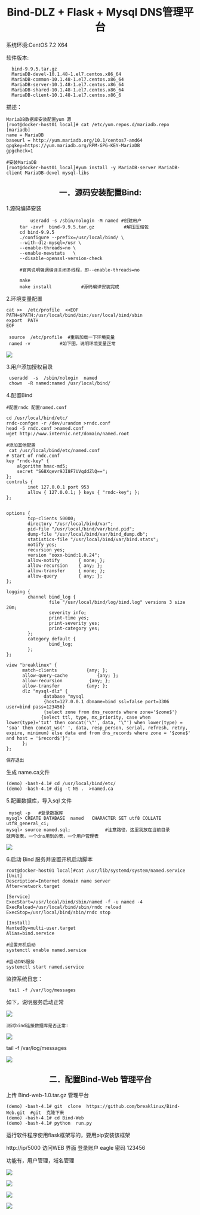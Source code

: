 

<h1 align = "center">Bind-DLZ + Flask  + Mysql  DNS管理平台 </h1>

系统环境:CentOS 7.2 X64

软件版本: 

      bind-9.9.5.tar.gz  
      MariaDB-devel-10.1.48-1.el7.centos.x86_64
      MariaDB-common-10.1.48-1.el7.centos.x86_64
      MariaDB-server-10.1.48-1.el7.centos.x86_64
      MariaDB-shared-10.1.48-1.el7.centos.x86_64
      MariaDB-client-10.1.48-1.el7.centos.x86_6
描述： 
```
MariaDB数据库安装配置yum 源
[root@docker-host01 local]# cat /etc/yum.repos.d/mariadb.repo
[mariadb]
name = MariaDB
baseurl = http://yum.mariadb.org/10.1/centos7-amd64
gpgkey=https://yum.mariadb.org/RPM-GPG-KEY-MariaDB
gpgcheck=1

#安装MariaDB
[root@docker-host01 local]#yum install -y MariaDB-server MariaDB-client MariaDB-devel mysql-libs
```

<h2 align = "center">一．源码安装配置Bind: </h2>

1.源码编译安装
```
         useradd -s /sbin/nologin -M named #创建用户
	 tar -zxvf  bind-9.9.5.tar.gz           #解压压缩包
	 cd bind-9.9.5
	 ./configure --prefix=/usr/local/bind/ \ 
	 --with-dlz-mysql=/usr \
	 --enable-threads=no \
	 --enable-newstats   \
	 --disable-openssl-version-check
	 
     #官网说明强调编译关闭多线程，即--enable-threads=no
	 
     make
	 make install           #源码编译安装完成
```
 
2.环境变量配置

	cat >>  /etc/profile  <<EOF 
	PATH=$PATH:/usr/local/bind/bin:/usr/local/bind/sbin
	export  PATH
	EOF

	 source  /etc/profile  #重新加载一下环境变量
	 named -v           #如下图，说明环境变量正常


	 
![](https://github.com/1032231418/doc/blob/master/images/1.png?raw=true)


3.用户添加授权目录

	 useradd  -s  /sbin/nologin  named
	 chown  -R named:named /usr/local/bind/


4.配置Bind
```
#配置rndc 配置named.conf

cd /usr/local/bind/etc/
rndc-confgen -r /dev/urandom >rndc.conf
head -5 rndc.conf >named.conf
wget http://www.internic.net/domain/named.root

#添加其他配置
 cat /usr/local/bind/etc/named.conf
# Start of rndc.conf
key "rndc-key" {
	algorithm hmac-md5;
	secret "SG8Xqevr9JI8F7UVqddZlQ==";
};
controls {
        inet 127.0.0.1 port 953
        allow { 127.0.0.1; } keys { "rndc-key"; };
};


options {
        tcp-clients 50000;
        directory "/usr/local/bind/var";
        pid-file "/usr/local/bind/var/bind.pid";
        dump-file "/usr/local/bind/var/bind_dump.db";
        statistics-file "/usr/local/bind/var/bind.stats";
        notify yes;
        recursion yes;
        version "ooxx-bind:1.0.24";
        allow-notify       { none; };
        allow-recursion    { any; };
        allow-transfer     { none; };
        allow-query        { any; };
};

logging {
        channel bind_log {
                file "/usr/local/bind/log/bind.log" versions 3 size 20m;
                severity info;
                print-time yes;
                print-severity yes;
                print-category yes;
        };
        category default {
                bind_log;
        };
};

view "breaklinux" {
      match-clients           {any; };
      allow-query-cache           {any; };
      allow-recursion          {any; };
      allow-transfer          {any; };
      dlz "mysql-dlz" {
              database "mysql
              {host=127.0.0.1 dbname=bind ssl=false port=3306 user=bind pass=123456}
              {select zone from dns_records where zone='$zone$'}
             {select ttl, type, mx_priority, case when lower(type)='txt' then concat('\"', data, '\"') when lower(type) = 'soa' then concat_ws(' ', data, resp_person, serial, refresh, retry, expire, minimum) else data end from dns_records where zone = '$zone$' and host = '$record$'}";
      };
};

保存退出
```
生成 name.ca文件

	(demo) -bash-4.1# cd /usr/local/bind/etc/
	(demo) -bash-4.1# dig -t NS .  >named.ca

5.配置数据库，导入sql 文件

	 mysql -p   #登录数据库
	mysql> CREATE DATABASE  named   CHARACTER SET utf8 COLLATE utf8_general_ci; 
	mysql> source named.sql;             #注意路径，这里我放在当前目录
	就两张表，一个dns用到的表，一个用户管理表

![](https://github.com/1032231418/doc/blob/master/images/2.png?raw=true)


6.启动  Bind 服务并设置开机启动脚本
```
root@docker-host01 local]#cat /usr/lib/systemd/system/named.service
[Unit]
Description=Internet domain name server
After=network.target

[Service]
ExecStart=/usr/local/bind/sbin/named -f -u named -4
ExecReload=/usr/local/bind/sbin/rndc reload
ExecStop=/usr/local/bind/sbin/rndc stop

[Install]
WantedBy=multi-user.target
Alias=bind.service

#设置开机启动
systemctl enable named.service

#启动DNS服务
systemctl start named.service
```
监控系统日志：

	 tail -f /var/log/messages
	 
如下，说明服务启动正常

![](https://github.com/1032231418/doc/blob/master/images/3.png?raw=true)

	测试bind连接数据库是否正常:

![](https://github.com/1032231418/doc/blob/master/images/4.png?raw=true)


 tail -f /var/log/messages

![](https://github.com/1032231418/doc/blob/master/images/5.png?raw=true)

<h2 align = "center">二．配置Bind-Web 管理平台 </h2>

上传 Bind-web-1.0.tar.gz 管理平台

	(demo) -bash-4.1# git  clone  https://github.com/breaklinux/Bind-Web.git  #git  克隆下来
	(demo) -bash-4.1# cd Bind-Web
	(demo) -bash-4.1# python  run.py     

运行软件程序使用flask框架写的，要用pip安装该框架

http://ip/5000   访问WEB 界面 登录账户 eagle 密码 123456

功能有，用户管理，域名管理

![](https://github.com/1032231418/doc/blob/master/images/6.png?raw=true)


![](https://github.com/1032231418/doc/blob/master/images/7.png?raw=true)

![](https://github.com/1032231418/doc/blob/master/images/8.png?raw=true)				

![](https://github.com/1032231418/doc/blob/master/images/jiexi.png?raw=true)


